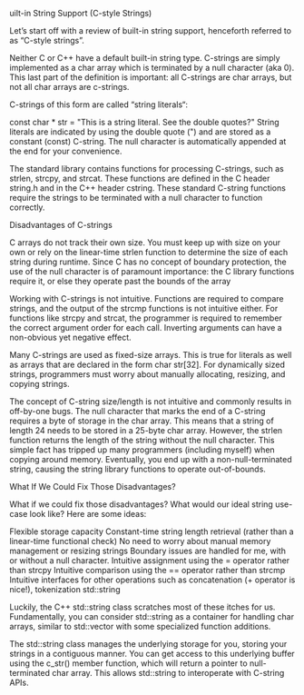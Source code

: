 uilt-in String Support (C-style Strings)

Let’s start off with a review of built-in string support, henceforth referred to as “C-style strings”.

Neither C or C++ have a default built-in string type. C-strings are simply implemented as a char array which is terminated by a null character (aka 0). This last part of the definition is important: all C-strings are char arrays, but not all char arrays are c-strings.

C-strings of this form are called “string literals“:

const char * str = "This is a string literal. See the double quotes?"
String literals are indicated by using the double quote (") and are stored as a constant (const) C-string. The null character is automatically appended at the end for your convenience.

The standard library contains functions for processing C-strings, such as strlen, strcpy, and strcat. These functions are defined in the C header string.h and in the C++ header cstring. These standard C-string functions require the strings to be terminated with a null character to function correctly.

Disadvantages of C-strings

C arrays do not track their own size. You must keep up with size on your own or rely on the linear-time strlen function to determine the size of each string during runtime. Since C has no concept of boundary protection, the use of the null character is of paramount importance: the C library functions require it, or else they operate past the bounds of the array

Working with C-strings is not intuitive. Functions are required to compare strings, and the output of the strcmp functions is not intuitive either. For functions like strcpy and strcat, the programmer is required to remember the correct argument order for each call. Inverting arguments can have a non-obvious yet negative effect.

Many C-strings are used as fixed-size arrays. This is true for literals as well as arrays that are declared in the form char str[32]. For dynamically sized strings, programmers must worry about manually allocating, resizing, and copying strings.

The concept of C-string size/length is not intuitive and commonly results in off-by-one bugs. The null character that marks the end of a C-string requires a byte of storage in the char array. This means that a string of length 24 needs to be stored in a 25-byte char array. However, the strlen function returns the length of the string without the null character. This simple fact has tripped up many programmers (including myself) when copying around memory. Eventually, you end up with a non-null-terminated string, causing the string library functions to operate out-of-bounds.

What If We Could Fix Those Disadvantages?

What if we could fix those disadvantages? What would our ideal string use-case look like? Here are some ideas:

Flexible storage capacity
Constant-time string length retrieval (rather than a linear-time functional check)
No need to worry about manual memory management or resizing strings
Boundary issues are handled for me, with or without a null character.
Intuitive assignment using the = operator rather than strcpy
Intuitive comparison using the == operator rather than strcmp
Intuitive interfaces for other operations such as concatenation (+ operator is nice!), tokenization
std::string

Luckily, the C++ std::string class scratches most of these itches for us. Fundamentally, you can consider std::string as a container for handling char arrays, similar to std::vector<char> with some specialized function additions.

The std::string class manages the underlying storage for you, storing your strings in a contiguous manner. You can get access to this underlying buffer using the c_str() member function, which will return a pointer to null-terminated char array. This allows std::string to interoperate with C-string APIs.